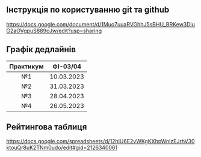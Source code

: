 ## Інструкція по користуванню git та github
https://docs.google.com/document/d/1Muo7uuaRVGhhJ5sBHU_BRKew3DluG2aOVgpuS889cJw/edit?usp=sharing

## Графік дедлайнів

| Практикум   |  ФІ-03/04  |
|:-----------:|:----------:|
|  №1         | 10.03.2023 |
|  №2         | 31.03.2023 |
|  №3         | 28.04.2023 |
|  №4         | 26.05.2023 |

## Рейтингова таблиця
https://docs.google.com/spreadsheets/d/12hlU6E2vWKgKXhpWnlzEJrhV30ktouQr8uK2TNm0udo/edit#gid=2126340061
